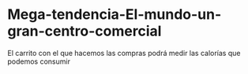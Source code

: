# Mega-tendencia-El-mundo-un-gran-centro-comercial
El carrito con el que hacemos las compras podrá medir las calorías que podemos consumir 
